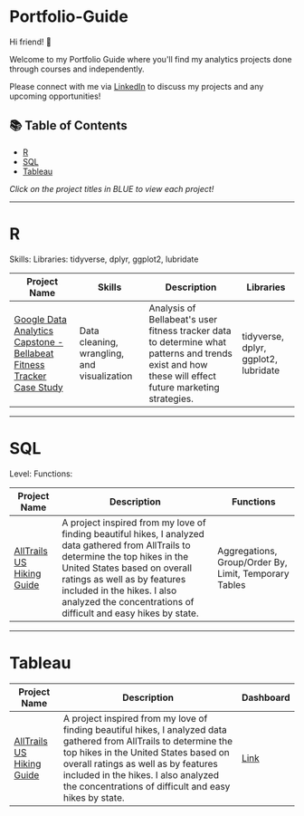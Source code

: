 # Portfolio-Guide

Hi friend! 👋

Welcome to my Portfolio Guide where you'll find my analytics projects done through courses and independently.

Please connect with me via [LinkedIn](https://www.linkedin.com/in/danielle-davis-560152142/) to discuss my projects and any upcoming opportunities!

## 📚 Table of Contents

- [R](#r)
- [SQL](#sql)
- [Tableau](#tableau)

_Click on the project titles in BLUE to view each project!_

***

# R

Skills:
Libraries: tidyverse, dplyr, ggplot2, lubridate

| Project Name | Skills | Description | Libraries |    
|---|---|---|---|
| [Google Data Analytics Capstone - Bellabeat Fitness Tracker Case Study](https://github.com/davis7887/Google-Data-Analytics-Capstone) |   Data cleaning, wrangling, and visualization | Analysis of Bellabeat's user fitness tracker data to determine what patterns and trends exist and how these will effect future marketing strategies. | tidyverse, dplyr, ggplot2, lubridate |   

***

# SQL

Level:
Functions:

| Project Name | Description | Functions |
|---|---|---|
| [AllTrails US Hiking Guide](https://github.com/davis7887/AllTrails-US-Hiking-Guide) | A project inspired from my love of finding beautiful hikes, I analyzed data gathered from AllTrails to determine the top hikes in the United States based on overall ratings as well as by features included in the hikes. I also analyzed the concentrations of difficult and easy hikes by state. | Aggregations, Group/Order By, Limit, Temporary Tables | 

***

# Tableau

| Project Name | Description | Dashboard |
|---|---|---|
| [AllTrails US Hiking Guide](https://github.com/davis7887/AllTrails-US-Hiking-Guide) | A project inspired from my love of finding beautiful hikes, I analyzed data gathered from AllTrails to determine the top hikes in the United States based on overall ratings as well as by features included in the hikes. I also analyzed the concentrations of difficult and easy hikes by state. | [Link](https://public.tableau.com/views/USAlltrailsHikingGuide/Dashboard1?:language=en-US&:display_count=n&:origin=viz_share_link) |

